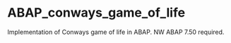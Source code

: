 ﻿# ABAP_conways_game_of_life

Implementation of Conways game of life in ABAP. 
NW ABAP 7.50 required.
